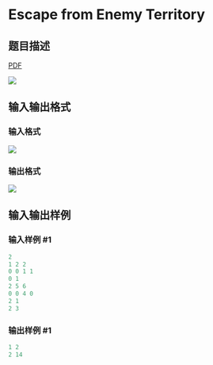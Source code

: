 # Escape from Enemy Territory

## 题目描述

[problemUrl]: https://uva.onlinejudge.org/index.php?option=com_onlinejudge&Itemid=8&category=243&page=show_problem&problem=3280

[PDF](https://uva.onlinejudge.org/external/121/p12128.pdf)

![](https://cdn.luogu.com.cn/upload/vjudge_pic/UVA12128/e803d40bea737fc812408ce51ca54135971de238.png)

## 输入输出格式

### 输入格式

![](https://cdn.luogu.com.cn/upload/vjudge_pic/UVA12128/d044e6ca6192dde78fd5923af466099b263b2c32.png)

### 输出格式

![](https://cdn.luogu.com.cn/upload/vjudge_pic/UVA12128/4539ff99dc620103f1dba360020e27f56ff3000f.png)

## 输入输出样例

### 输入样例 #1

```cpp
2
1 2 2
0 0 1 1
0 1
2 5 6
0 0 4 0
2 1
2 3
```


### 输出样例 #1

```cpp
1 2
2 14
```


